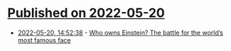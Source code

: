 # [Published on 2022-05-20](index.md)

* [2022-05-20, 14:52:38](https://news.ycombinator.com/item?id=31448281) - [Who owns Einstein? The battle for the world’s most famous face](https://www.theguardian.com/media/2022/may/17/who-owns-einstein-the-battle-for-the-worlds-most-famous-face)
